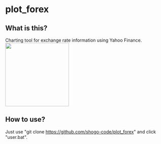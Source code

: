 # plot_forex  
## What is this?  
Charting tool for exchange rate information using Yahoo Finance.  
<img src="https://github.com/shogo-code/plot_forex/assets/107407312/d394ff60-e44c-47ed-9eb7-8fa74c302ee8" width="200">

## How to use?  
Just use "git clone https://github.com/shogo-code/plot_forex" and click "user.bat".  
